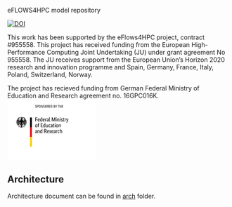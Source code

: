 eFLOWS4HPC model repository

[![DOI](https://zenodo.org/badge/588030115.svg)](https://zenodo.org/badge/latestdoi/588030115)

This work has been supported by the eFlows4HPC project, contract #955558. This project has received funding from the European High-Performance Computing Joint Undertaking (JU) under grant agreement No 955558. The JU receives support from the European Union’s Horizon 2020 research and innovation programme and Spain, Germany, France, Italy, Poland, Switzerland, Norway.

The project has recieved funding from German Federal Ministry of Education and Research agreement no. 16GPC016K.
<img src="docs/images/BMBF.jpg" width="200">


## Architecture
Architecture document can be found in [arch](docs/) folder.
